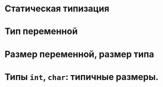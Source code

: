 # Статическая типизация

# Тип переменной

# Размер переменной, размер типа

# Типы `int`, `char`: типичные размеры.
